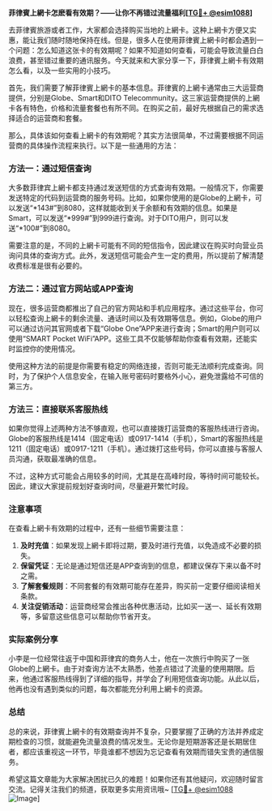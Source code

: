 **菲律賓上網卡怎麽看有效期？——让你不再错过流量福利[[TG💪+ @esim1088](https://t.me/s/esim1088)]**

去菲律賓旅游或者工作，大家都会选择购买当地的上網卡。这种上網卡方便又实惠，能让我们随时随地保持在线。但是，很多人在使用菲律賓上網卡时都会遇到一个问题：怎么知道这张卡的有效期呢？如果不知道如何查看，可能会导致流量白白浪费，甚至错过重要的通讯服务。今天就来和大家分享一下，菲律賓上網卡有效期怎么看，以及一些实用的小技巧。

首先，我们需要了解菲律賓上網卡的基本信息。菲律賓的上網卡通常由三大运营商提供，分别是Globe、Smart和DITO Telecommunity。这三家运营商提供的上網卡各有特色，价格和流量套餐也有所不同。在购买之前，最好先根据自己的需求选择适合的运营商和套餐。

那么，具体该如何查看上網卡的有效期呢？其实方法很简单，不过需要根据不同运营商的具体操作流程来执行。以下是一些通用的方法：

### 方法一：通过短信查询

大多数菲律宾上網卡都支持通过发送短信的方式查询有效期。一般情况下，你需要发送特定的代码到运营商的服务号码。比如，如果你使用的是Globe的上網卡，可以发送“*143#”到8080，这样就能收到关于余额和有效期的信息。如果是Smart，可以发送“*999#”到999进行查询。对于DITO用户，则可以发送“*100#”到8080。

需要注意的是，不同的上網卡可能有不同的短信指令，因此建议在购买时向营业员询问具体的查询方式。此外，发送短信可能会产生一定的费用，所以提前了解清楚收费标准是很有必要的。

### 方法二：通过官方网站或APP查询

现在，很多运营商都推出了自己的官方网站和手机应用程序。通过这些平台，你可以轻松查询上網卡的剩余流量、通话时间以及有效期等信息。例如，Globe的用户可以通过访问其官网或者下载“Globe One”APP来进行查询；Smart的用户则可以使用“SMART Pocket WiFi”APP。这些工具不仅能够帮助你查看有效期，还能实时监控你的使用情况。

使用这种方法的前提是你需要有稳定的网络连接，否则可能无法顺利完成查询。同时，为了保护个人信息安全，在输入账号密码时要格外小心，避免泄露给不可信的第三方。

### 方法三：直接联系客服热线

如果你觉得上述两种方法不够直观，也可以直接拨打运营商的客服热线进行咨询。Globe的客服热线是1414（固定电话）或0917-1414（手机），Smart的客服热线是1211（固定电话）或0917-1211（手机）。通过拨打这些号码，你可以直接与客服人员沟通，获取最准确的信息。

不过，这种方式可能会占用较多的时间，尤其是在高峰时段，等待时间可能较长。因此，建议大家提前规划好查询时间，尽量避开繁忙时段。

### 注意事项

在查看上網卡有效期的过程中，还有一些细节需要注意：

1. **及时充值**：如果发现上網卡即将过期，要及时进行充值，以免造成不必要的损失。
2. **保留凭证**：无论是通过短信还是APP查询到的信息，都建议保存下来以备不时之需。
3. **了解套餐规则**：不同套餐的有效期可能存在差异，购买前一定要仔细阅读相关条款。
4. **关注促销活动**：运营商经常会推出各种优惠活动，比如买一送一、延长有效期等，多留意这些信息可以帮助你节省开支。

### 实际案例分享

小李是一位经常往返于中国和菲律宾的商务人士，他在一次旅行中购买了一张Globe的上網卡。由于对查询方法不太熟悉，他差点错过了流量的使用期限。后来，他通过客服热线得到了详细的指导，并学会了利用短信查询功能。从此以后，他再也没有遇到类似的问题，每次都能充分利用上網卡的资源。

### 总结

总的来说，菲律賓上網卡的有效期查询并不复杂，只要掌握了正确的方法并养成定期检查的习惯，就能避免流量浪费的情况发生。无论你是短期游客还是长期居住者，都应该重视这一环节，毕竟谁都不想因为忘记查看有效期而错失宝贵的通信服务。

希望这篇文章能为大家解决困扰已久的难题！如果你还有其他疑问，欢迎随时留言交流。记得关注我们的频道，获取更多实用资讯哦~ [[TG💪+ @esim1088](https://t.me/s/esim1088) ![Image](https://i.postimg.cc/4NQfJmqS/Snipaste-2025-05-13-00-14-12.png)]